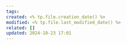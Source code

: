 ```yaml
---
tags: 
created: <% tp.file.creation_date() %>
modified: <% tp.file.last_modified_date() %>
related: []
updated: 2024-10-23 17:01
---
```



